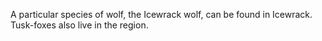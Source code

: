 A particular species of wolf, the Icewrack wolf, can be found in Icewrack. Tusk-foxes also live in the region.